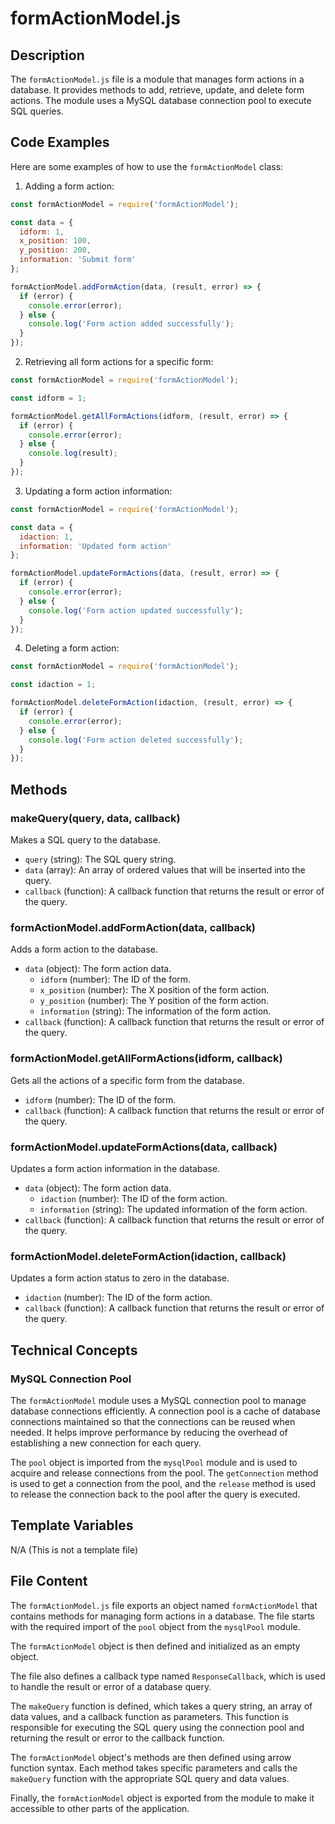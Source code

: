 # formActionModel.js

## Description
The `formActionModel.js` file is a module that manages form actions in a database. It provides methods to add, retrieve, update, and delete form actions. The module uses a MySQL database connection pool to execute SQL queries.

## Code Examples
Here are some examples of how to use the `formActionModel` class:

1. Adding a form action:
```javascript
const formActionModel = require('formActionModel');

const data = {
  idform: 1,
  x_position: 100,
  y_position: 200,
  information: 'Submit form'
};

formActionModel.addFormAction(data, (result, error) => {
  if (error) {
    console.error(error);
  } else {
    console.log('Form action added successfully');
  }
});
```

2. Retrieving all form actions for a specific form:
```javascript
const formActionModel = require('formActionModel');

const idform = 1;

formActionModel.getAllFormActions(idform, (result, error) => {
  if (error) {
    console.error(error);
  } else {
    console.log(result);
  }
});
```

3. Updating a form action information:
```javascript
const formActionModel = require('formActionModel');

const data = {
  idaction: 1,
  information: 'Updated form action'
};

formActionModel.updateFormActions(data, (result, error) => {
  if (error) {
    console.error(error);
  } else {
    console.log('Form action updated successfully');
  }
});
```

4. Deleting a form action:
```javascript
const formActionModel = require('formActionModel');

const idaction = 1;

formActionModel.deleteFormAction(idaction, (result, error) => {
  if (error) {
    console.error(error);
  } else {
    console.log('Form action deleted successfully');
  }
});
```

## Methods

### makeQuery(query, data, callback)
Makes a SQL query to the database.

- `query` (string): The SQL query string.
- `data` (array): An array of ordered values that will be inserted into the query.
- `callback` (function): A callback function that returns the result or error of the query.

### formActionModel.addFormAction(data, callback)
Adds a form action to the database.

- `data` (object): The form action data.
  - `idform` (number): The ID of the form.
  - `x_position` (number): The X position of the form action.
  - `y_position` (number): The Y position of the form action.
  - `information` (string): The information of the form action.
- `callback` (function): A callback function that returns the result or error of the query.

### formActionModel.getAllFormActions(idform, callback)
Gets all the actions of a specific form from the database.

- `idform` (number): The ID of the form.
- `callback` (function): A callback function that returns the result or error of the query.

### formActionModel.updateFormActions(data, callback)
Updates a form action information in the database.

- `data` (object): The form action data.
  - `idaction` (number): The ID of the form action.
  - `information` (string): The updated information of the form action.
- `callback` (function): A callback function that returns the result or error of the query.

### formActionModel.deleteFormAction(idaction, callback)
Updates a form action status to zero in the database.

- `idaction` (number): The ID of the form action.
- `callback` (function): A callback function that returns the result or error of the query.

## Technical Concepts

### MySQL Connection Pool
The `formActionModel` module uses a MySQL connection pool to manage database connections efficiently. A connection pool is a cache of database connections maintained so that the connections can be reused when needed. It helps improve performance by reducing the overhead of establishing a new connection for each query.

The `pool` object is imported from the `mysqlPool` module and is used to acquire and release connections from the pool. The `getConnection` method is used to get a connection from the pool, and the `release` method is used to release the connection back to the pool after the query is executed.

## Template Variables
N/A (This is not a template file)

## File Content
The `formActionModel.js` file exports an object named `formActionModel` that contains methods for managing form actions in a database. The file starts with the required import of the `pool` object from the `mysqlPool` module.

The `formActionModel` object is then defined and initialized as an empty object.

The file also defines a callback type named `ResponseCallback`, which is used to handle the result or error of a database query.

The `makeQuery` function is defined, which takes a query string, an array of data values, and a callback function as parameters. This function is responsible for executing the SQL query using the connection pool and returning the result or error to the callback function.

The `formActionModel` object's methods are then defined using arrow function syntax. Each method takes specific parameters and calls the `makeQuery` function with the appropriate SQL query and data values.

Finally, the `formActionModel` object is exported from the module to make it accessible to other parts of the application.